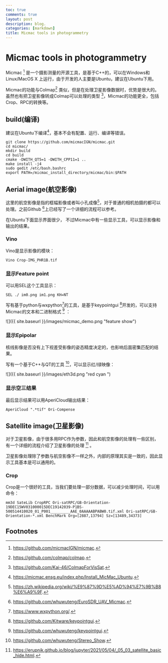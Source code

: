 ```yaml
---
toc: true
comments: true
layout: post
description: blog.
categories: [markdown]
title: Micmac tools in photogrammetry
---
```

# Micmac tools in photogrammetry
Micmac [^1] 是一个摄影测量的开源工具，是基于C++的，可以在Windows和Linux/MacOS X 上运行，由于开发的人主要是Ubuntu，建议在Ubuntu下用。

Micmac的功能与Colmap[^2] 类似，但是在处理卫星影像数据时，优势是很大的。虽然也有把卫星影像转成Colmap可以处理的类型 [^3]，Micmac的功能更全，包括Crop、RPC的转换等。

## build(编译)

建议在Ubuntu下编译[^4]，基本不会有配置、运行、编译等错误。

``` shell
git clone https://github.com/micmacIGN/micmac.git
cd micmac/
mkdir build
cd build
cmake -DWITH_QT5=1 -DWITH_CPP11=1 ..
make install -j4
sudo gedit /etc/bash.bashrc
export PATH=/micmac_install_directory/micmac/bin:$PATH
```

## Aerial image(航空影像)

这里的航空影像是指的框幅影像或者叫小孔成像[^5]，对于普通的相机拍摄的都可以处理。之前Github [^6]上已经写了一个详细的流程可以参考。

在Ubuntu下面显示界面很少， 不过Micmac中有一些显示工具，可以显示影像和输出的结果。

### Vino

Vino是显示影像的模块：

``` shell
Vino Crop-IMG_PHR1B.tif
```

### 显示Feature point

可以用SEL这个工具显示：

``` shell
SEL ./ im0.png im1.png KH=NT
```

写有基于python与wxpython[^9]的工具，是基于keypointgui [^10]开发的，可以支持Micmac的文本和二进制格式  [^11] ：

![]({{ site.baseurl }}/images/micmac_demo.png "feature show")

### 显示Epipolar

核线影像是否没有上下视差受影像的姿态精度决定的，也影响后面密集匹配的结果。

写有一个基于C++与QT的工具 [^8]，可以显示红/绿映像：

![]({{ site.baseurl }}/images/eth3d.png "red cyan ")

### 显示空三结果

最后显示结果可以用AperiCloud输出结果：

``` shell
AperiCloud ".*tif" Ori-Compense
```

## Satellite image(卫星影像)

对于卫星影像，由于很多用RPC作为参数，因此和航空影像的处理有一些区别，有一个详细的流程介绍了卫星影像的处理 [^7] 。

卫星影像处理除了参数与航空影像不一样之外，内部的原理其实是一致的，因此显示工具基本是可以通用的。

### Crop

Crop是一个很好的工具，当我们要处理一部分数据，可以减少处理时间，可以用命令：


``` shell
mm3d SateLib CropRPC Ori-satRPC/GB-Orientation-19DEC15WV031000015DEC19142039-P1BS-500514410020_01_P001_________AAE_0AAAAABPABW0.tif.xml Ori-satRPC/GB-Orientation-*.xml BenchMark Org=[2887,13794] Sz=[13489,34373] 
```

## Footnotes
[^1]: https://github.com/micmacIGN/micmac.
[^2]: https://github.com/colmap/colmap.
[^3]: https://github.com/Kai-46/ColmapForVisSat.
[^4]: https://micmac.ensg.eu/index.php/Install_MicMac_Ubuntu.
[^5]: https://zh.wikipedia.org/wiki/%E9%87%9D%E5%AD%94%E7%9B%B8%E6%A9%9F.
[^6]: https://github.com/whuwuteng/EuroSDR_UAV_Micmac.
[^7]: https://erupnik.github.io/blog/jupyter/2021/05/04/_05_03_satellite_basic_hide.html.
[^8]: https://github.com/whuwuteng/Stereo_Show.
[^9]: https://www.wxpython.org/.
[^10]: https://github.com/Kitware/keypointgui.
[^11]: https://github.com/whuwuteng/keypointgui.
